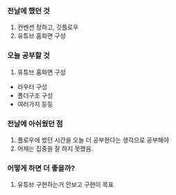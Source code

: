 ### 전날에 했던 것

1. 컨벤션 정하고, 깃플로우
2. 유튜브 홈화면 구성

### 오늘 공부할 것

1. 유튜브 홈화면 구성
- 라우터 구성
- 폴더구조 구성
- 여러가지 등등


### 전날에 아쉬웠던 점

1. 플로우에 썼던 시간을 오늘 더 공부한다는 생각으로 공부해야
2. 어제는 집중을 잘 하지 못했음.


### 어떻게 하면 더 좋을까?

1. 유튜브 구현하는거 안보고 구현이 목표



